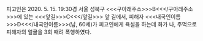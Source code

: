 피고인은 2020. 5. 15. 19:30경 서울 성북구 <<<구아래주소>>>B<<</구아래주소>>>에 있는 <<<앞길>>>C<<</앞길>>> 앞 길에서, 피해자 <<<내국인이름>>>D<<</내국인이름>>>(남, 60세)가 피고인에게 욕설을 하는데 화가 나, 주먹으로 피해자의 얼굴을 3회 때려 폭행하였다.